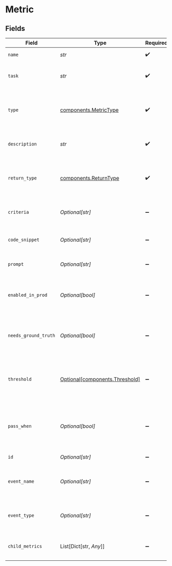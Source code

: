 # Metric


## Fields

| Field                                                                  | Type                                                                   | Required                                                               | Description                                                            |
| ---------------------------------------------------------------------- | ---------------------------------------------------------------------- | ---------------------------------------------------------------------- | ---------------------------------------------------------------------- |
| `name`                                                                 | *str*                                                                  | :heavy_check_mark:                                                     | Name of the metric                                                     |
| `task`                                                                 | *str*                                                                  | :heavy_check_mark:                                                     | Name of the project associated with metric                             |
| `type`                                                                 | [components.MetricType](../../models/components/metrictype.md)         | :heavy_check_mark:                                                     | Type of the metric - "custom", "model", "human" or "composite"         |
| `description`                                                          | *str*                                                                  | :heavy_check_mark:                                                     | Short description of what the metric does                              |
| `return_type`                                                          | [components.ReturnType](../../models/components/returntype.md)         | :heavy_check_mark:                                                     | The data type of the metric value - "boolean", "float", "string"       |
| `criteria`                                                             | *Optional[str]*                                                        | :heavy_minus_sign:                                                     | Criteria for human or composite metrics                                |
| `code_snippet`                                                         | *Optional[str]*                                                        | :heavy_minus_sign:                                                     | Associated code block for the metric                                   |
| `prompt`                                                               | *Optional[str]*                                                        | :heavy_minus_sign:                                                     | Evaluator prompt for the metric                                        |
| `enabled_in_prod`                                                      | *Optional[bool]*                                                       | :heavy_minus_sign:                                                     | Whether to compute on all production events automatically              |
| `needs_ground_truth`                                                   | *Optional[bool]*                                                       | :heavy_minus_sign:                                                     | Whether a ground truth (on metadata) is required to compute it         |
| `threshold`                                                            | [Optional[components.Threshold]](../../models/components/threshold.md) | :heavy_minus_sign:                                                     | Threshold for numeric metrics to decide passing or failing in tests    |
| `pass_when`                                                            | *Optional[bool]*                                                       | :heavy_minus_sign:                                                     | Threshold for boolean metrics to decide passing or failing in tests    |
| `id`                                                                   | *Optional[str]*                                                        | :heavy_minus_sign:                                                     | Unique idenitifier                                                     |
| `event_name`                                                           | *Optional[str]*                                                        | :heavy_minus_sign:                                                     | Name of event that the metric is set to be computed on                 |
| `event_type`                                                           | *Optional[str]*                                                        | :heavy_minus_sign:                                                     | Type of event that the metric is set to be computed on                 |
| `child_metrics`                                                        | List[Dict[str, *Any*]]                                                 | :heavy_minus_sign:                                                     | Child metrics added under composite events                             |